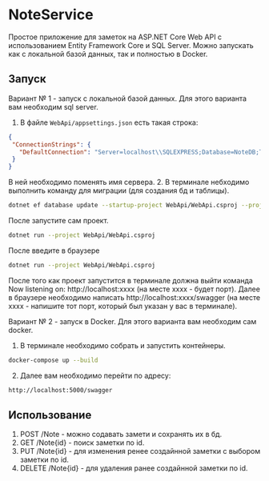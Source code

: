 # NoteService
Простое приложение для заметок на ASP.NET Core Web API с использованием Entity Framework Core и SQL Server.
Можно запускать как с локальной базой данных, так и полностью в Docker.

## Запуск
Вариант № 1 - запуск с локальной базой данных.
Для этого варианта вам необходим sql server.
1. В файле `WebApi/appsettings.json` есть такая строка:
 ```json
{
  "ConnectionStrings": {
    "DefaultConnection": "Server=localhost\\SQLEXPRESS;Database=NoteDB;Trusted_Connection=True;TrustServerCertificate=True;Encrypt=False;"
  }
}
```
В ней необходимо поменять имя сервера.
2. В терминале небходимо выполнить команду для миграции (для создания бд и таблицы).
```bash
dotnet ef database update --startup-project WebApi/WebApi.csproj --project DataAccess/DataAccess.csproj
```
После запустите сам проект.
```bash
dotnet run --project WebApi/WebApi.csproj
```
После введите в браузере
```bash
dotnet run --project WebApi/WebApi.csproj
```
После того как проект запустится в терминале должна выйти команда Now listening on: http://localhost:xxxx (на месте xxxx - будет порт). 
Далее в браузере необходимо написать http://localhost:xxxx/swagger (на месте xxxx - напишите тот порт, который был указан у вас в терминале).

Вариант № 2 - запуск в Docker.
Для этого варианта вам необходим сам docker.
1. В терминале необходимо собрать и запустить контейнеры.
```bash
docker-compose up --build
```
2. Далее вам необходимо перейти по адресу:
```bash
http://localhost:5000/swagger
```

## Использование
1. POST /Note - можно содавать замети и сохранять их в бд.
2. GET /Note{id} - поиск заметки по id.
3. PUT /Note{id} - для изменения ренее создайнной заметки с выбором заметки по id. 
4. DELETE /Note{id} - для удаления ранее создайнной заметки по id. 

